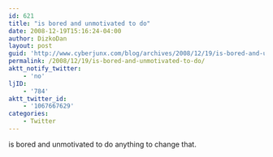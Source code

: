 ```yaml
---
id: 621
title: "is bored and unmotivated to do"
date: 2008-12-19T15:16:24-04:00
author: DizkoDan
layout: post
guid: 'http://www.cyberjunx.com/blog/archives/2008/12/19/is-bored-and-unmotivated-to-do/'
permalink: /2008/12/19/is-bored-and-unmotivated-to-do/
aktt_notify_twitter:
    - 'no'
ljID:
    - '784'
aktt_twitter_id:
    - '1067667629'
categories:
    - Twitter
---
```


is bored and unmotivated to do anything to change that.
